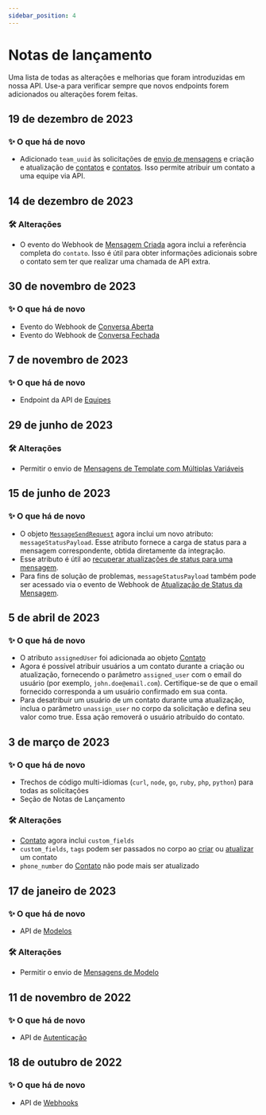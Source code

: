 ```yaml
---
sidebar_position: 4
---
```


# Notas de lançamento

Uma lista de todas as alterações e melhorias que foram introduzidas em nossa API. Use-a para verificar sempre que novos endpoints forem adicionados ou alterações forem feitas.

## 19 de dezembro de 2023

### ✨ O que há de novo

- Adicionado `team_uuid` às solicitações de [envio de mensagens](/api/reference/messages_api/post_send_messages) e criação e atualização de [contatos](/api/reference/contacts_api/post_contacts) e [contatos](/api/reference/contacts_api/patch_contacts). Isso permite atribuir um contato a uma equipe via API.

## 14 de dezembro de 2023

### 🛠️ Alterações

- O evento do Webhook de [Mensagem Criada](/api/reference/webhooks/message_events/message_created) agora inclui a referência completa do `contato`. Isso é útil para obter informações adicionais sobre o contato sem ter que realizar uma chamada de API extra.

## 30 de novembro de 2023

### ✨ O que há de novo

- Evento do Webhook de [Conversa Aberta](/api/reference/webhooks/conversation_events/conversation_opened)
- Evento do Webhook de [Conversa Fechada](/api/reference/webhooks/conversation_events/conversation_closed)

## 7 de novembro de 2023

### ✨ O que há de novo

- Endpoint da API de [Equipes](/api/reference/teams_api/introduction)

## 29 de junho de 2023

### 🛠️ Alterações

- Permitir o envio de [Mensagens de Template com Múltiplas Variáveis](/api/reference/messages_api/post_send_messages#send-multi-variables-template-messages)

## 15 de junho de 2023

### ✨ O que há de novo

- O objeto [`MessageSendRequest`](/api/reference/object_types/message_send_request) agora inclui um novo atributo: `messageStatusPayload`. Esse atributo fornece a carga de status para a mensagem correspondente, obtida diretamente da integração.
- Esse atributo é útil ao [recuperar atualizações de status para uma mensagem](/api/reference/messages_api/get_message_status).
- Para fins de solução de problemas, `messageStatusPayload` também pode ser acessado via o evento de Webhook de [Atualização de Status da Mensagem](/api/reference/webhooks/message_events/message_status_updated).

## 5 de abril de 2023

### ✨ O que há de novo

- O atributo `assignedUser` foi adicionada ao objeto [Contato](/api/reference/object_types/contact)
- Agora é possível atribuir usuários a um contato durante a criação ou atualização, fornecendo o parâmetro `assigned_user` com o email do usuário (por exemplo, `john.doe@email.com`). Certifique-se de que o email fornecido corresponda a um usuário confirmado em sua conta.
- Para desatribuir um usuário de um contato durante uma atualização, inclua o parâmetro `unassign_user` no corpo da solicitação e defina seu valor como true. Essa ação removerá o usuário atribuído do contato.

## 3 de março de 2023

### ✨ O que há de novo

- Trechos de código multi-idiomas (`curl`, `node`, `go`, `ruby`, `php`, `python`) para todas as solicitações
- Seção de Notas de Lançamento

### 🛠️ Alterações

- [Contato](/api/reference/object_types/contact) agora inclui `custom_fields`
- `custom_fields`, `tags` podem ser passados no corpo ao [criar](/api/reference/contacts_api/post_contacts) ou [atualizar](/api/reference/contacts_api/post_contacts) um contato
- `phone_number` do [Contato](/api/reference/object_types/contact) não pode mais ser atualizado

## 17 de janeiro de 2023

### ✨ O que há de novo

- API de [Modelos](/api/reference/template_messages_api/introduction)

### 🛠️ Alterações

- Permitir o envio de [Mensagens de Modelo](/api/reference/messages_api/post_send_messages#send-template-messages)

## 11 de novembro de 2022

### ✨ O que há de novo

- API de [Autenticação](/api/reference/auth_api/introduction)

## 18 de outubro de 2022

### ✨ O que há de novo

- API de [Webhooks](/api/reference/webhooks_api/introduction)